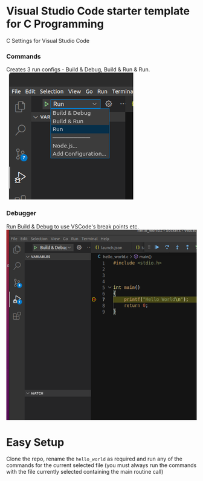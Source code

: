 # Visual Studio Code starter template for C Programming
C Settings for Visual Studio Code

### Commands
Creates 3 run configs - Build & Debug, Build & Run & Run.
![vscode-c-settings](assets/cmds.png?raw=true "Title")

### Debugger
Run Build & Debug to use VSCode's break points etc.
![vscode-c-settings](assets/debug.png?raw=true "Title")

# Easy Setup
Clone the repo, rename the `hello_world` as required and run any of the commands for the current selected file (you must always run the commands with the file currently selected containing the main routine call)